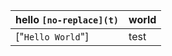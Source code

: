 | hello `[no-replace](t)` | world |
| ------------------------------------------------------------- | ----- |
| ["<a name="hello-world">`Hello World`</a>"] | test |